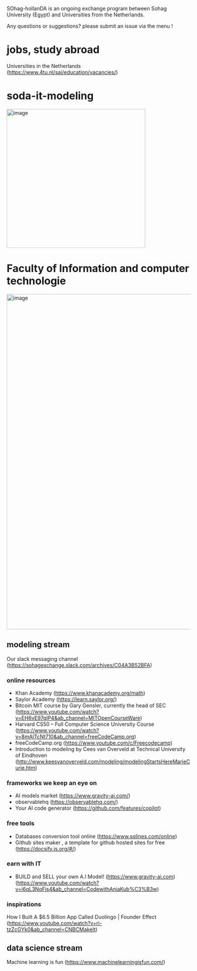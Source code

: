 
SOhag-hollanDA is an ongoing exchange program between Sohag University (Egypt) and Universities from the Netherlands. 

Any questions or suggestions? please submit an issue via the menu !

# jobs, study abroad
Universities in the Netherlands (https://www.4tu.nl/sai/education/vacancies/)

# soda-it-modeling

<img width="379" alt="image" src="https://user-images.githubusercontent.com/33482502/199950276-fe2ba3db-5cbd-4555-bd6f-54438eb30c52.png">

# Faculty of Information and computer technologie 
<img width="915" alt="image" src="https://user-images.githubusercontent.com/33482502/199950964-b189fc0b-845e-4d2a-990e-c90ed670d9e3.png">

## modeling stream
Our slack messaging channel (https://sohagexchange.slack.com/archives/C04A3B52BFA)
### online resources
- Khan Academy (https://www.khanacademy.org/math)
- Saylor Academy (https://learn.saylor.org/)
- Bitcoin MIT course by Gary Gensler, currently the head of SEC (https://www.youtube.com/watch?v=EH6vE97qIP4&ab_channel=MITOpenCourseWare)
- Harvard CS50 – Full Computer Science University Course (https://www.youtube.com/watch?v=8mAITcNt710&ab_channel=freeCodeCamp.org)
- freeCodeCamp.org (https://www.youtube.com/c/Freecodecamp)
- Introduction to modeling by Cees van Overveld at Technical University of Eindhoven (http://www.keesvanoverveld.com/modeling/modelingStartsHereMarieCurie.htm)

### frameworks we keep an eye on
- AI models market (https://www.gravity-ai.com/)
- observablehq (https://observablehq.com/)
- Your AI code generator (https://github.com/features/copilot)

### free tools
- Databases conversion tool online (https://www.sqlines.com/online)
- Github sites maker , a template for github hosted sites for free (https://docsify.js.org/#/)

### earn with IT
- BUILD and SELL your own A.I Model!  (https://www.gravity-ai.com) (https://www.youtube.com/watch?v=i6qL3NqFjs4&ab_channel=CodewithAniaKub%C3%B3w)

### inspirations
How I Built A $6.5 Billion App Called Duolingo | Founder Effect (https://www.youtube.com/watch?v=ri-tzZcGYk0&ab_channel=CNBCMakeIt)

## data science stream

Machine learning is fun (https://www.machinelearningisfun.com/)
